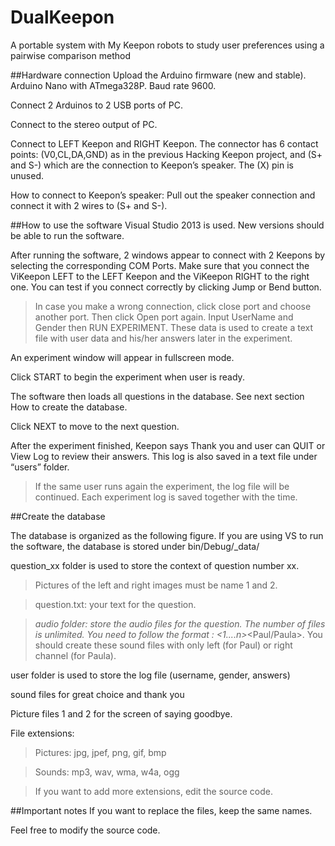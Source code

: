 # DualKeepon
A portable system with My Keepon robots to study user preferences using a pairwise comparison method

##Hardware connection
Upload the Arduino firmware (new and stable). Arduino Nano with ATmega328P. Baud rate 9600.

Connect 2 Arduinos to 2 USB ports of PC.

Connect to the stereo output of PC.

Connect to LEFT Keepon and RIGHT Keepon. The connector has 6 contact points: (V0,CL,DA,GND) as in the previous Hacking Keepon project, and (S+ and S-) which are the connection to Keepon’s speaker. The (X) pin is unused.

How to connect to Keepon’s speaker: Pull out the speaker connection and connect it with 2 wires to (S+ and S-).

##How to use the software
Visual Studio 2013 is used. New versions should be able to run the software.

After running the software, 2 windows appear to connect with 2 Keepons by selecting the corresponding COM Ports. Make sure that you connect the ViKeepon LEFT to the LEFT Keepon and the ViKeepon RIGHT to the right one. You can test if you connect correctly by clicking Jump or Bend button.

>In case you make a wrong connection, click close port and choose another port. Then click Open port again.
Input UserName and Gender then RUN EXPERIMENT. These data is used to create a text file with user data and his/her answers later in the experiment.
 
An experiment window will appear in fullscreen mode.

Click START to begin the experiment when user is ready.

The software then loads all questions in the database. See next section How to create the database.

Click NEXT to move to the next question.

After the experiment finished, Keepon says Thank you and user can QUIT or View Log to review their answers. This log is also saved in a text file under “users” folder.

>If the same user runs again the experiment, the log file will be continued. Each experiment log is saved together with the time.

##Create the database

The database is organized as the following figure.  If you are using VS to run the software, the database is stored under bin/Debug/_data/
   
question_xx folder is used to store the context of question number xx.

>Pictures of the left and right images must be name 1 and 2.

>question.txt: your text for the question.

>	_audio folder: store the audio files for the question. The number of files is unlimited. You need to follow the format : <1....n>_<Paul/Paula>. You should create these sound files with only left (for Paul) or right channel (for Paula).

user folder is used to store the log file (username, gender, answers)

sound files for great choice and thank you

Picture files 1 and 2 for the screen of saying goodbye.

File extensions:
>Pictures: jpg, jpef, png, gif, bmp

>Sounds: mp3, wav, wma, w4a, ogg

>If you want to add more extensions, edit the source code.

##Important notes
If you want to replace the files, keep the same names.

Feel free to modify the source code.

